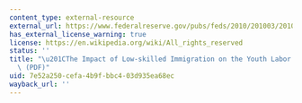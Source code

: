 ```yaml
---
content_type: external-resource
external_url: https://www.federalreserve.gov/pubs/feds/2010/201003/201003pap.pdf
has_external_license_warning: true
license: https://en.wikipedia.org/wiki/All_rights_reserved
status: ''
title: "\u201CThe Impact of Low-skilled Immigration on the Youth Labor Market.\u201D\
  \ (PDF)"
uid: 7e52a250-cefa-4b9f-bbc4-03d935ea68ec
wayback_url: ''
---
```


